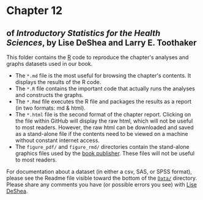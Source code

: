 Chapter 12
================
## of *Introductory Statistics for the Health Sciences*, by Lise DeShea and Larry E. Toothaker

This folder contains the [R](http://www.r-project.org/) code to reproduce the chapter's analyses and graphs datasets used in our book. 

 * The `*.md` file is the most useful for browsing the chapter's contents.  It displays the results of the R code.
 * The `*.R` file contains the important code that actually runs the analyses and constructs the graphs.
 * The `*.Rmd` file executes the R file and packages the results as a report (in two formats: md & html).
 * The `*.html` file is the second format of the chapter report.  Clicking on the file within GitHub will display the raw html, which will not be useful to most readers.  However, the raw html can be downloaded and saved as a stand-alone file if the contents need to be viewed on a machine without constant internet access.
 * The `figure_pdf/` and `figure_rmd/` directories contain the stand-alone graphics files used by the [book publisher](http://www.crcpress.com/browse/category/STA02A).  These files will not be useful to most readers.

For documentation about a dataset (in either a csv, SAS, or SPSS format), please see the Readme file visible toward the bottom of the [`Data/`](https://github.com/OuhscBbmc/DeSheaToothakerIntroStats/blob/master/Data) directory.  Please share any comments you have (or possible errors you see) with [Lise DeShea](http://nursing.ouhsc.edu/Research/meet-our-team.cfm).
